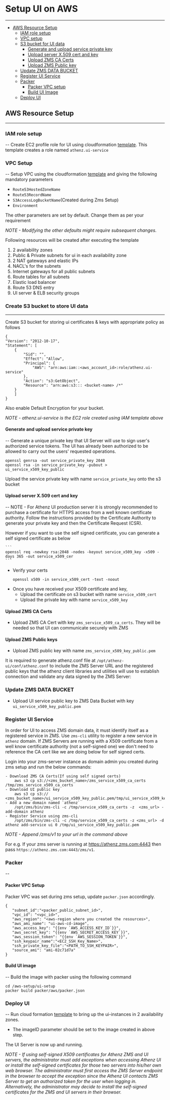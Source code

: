# Setup UI on AWS
-------------------
- [AWS Resource Setup](###-aws-resource-setup)
    - [IAM role setup](####-iam-role-setup)
    - [VPC setup](####-vpc-setup)
    - [S3 bucket for UI data](####-create-s3-bucket-to-store-ui-data)    
         - [Generate and upload service private key](#####-generate-and-upload-service-private-key)
         - [Upload server X.509 cert and key](#####-upload-server-x.509-cert-and-key)
         - [Upload ZMS CA Certs](#####-upload-zms-ca-certs)
         - [Upload ZMS Public key](#####-upload-zms-public-key)
    - [Update ZMS DATA BUCKET](####-update-zms-data-bucket)
    - [Register UI Service](####-register-ui-service)
    - [Packer](####-packer)
        - [Packer VPC setup](#####-packer-vpc-setup)
        - [Build UI Image](#####-build-ui-image)
    - [Deploy UI](####deploy-ui) 

## AWS Resource Setup
-------------

### IAM role setup
-- 
Create EC2 profile role for UI using cloudformation [template](https://github.com/yahoo/athenz/blob/master/aws-setup/ui-setup/cloud-formation/athens-ui-aws-roles-setup.yaml). This template creates a role named `athenz.ui-service`

### VPC Setup
--
Setup VPC using the cloudformation [template](https://github.com/yahoo/athenz/blob/master/aws-setup/ui-setup/cloud-formation/athens-ui-aws-resource-setup.yaml) and giving the following mandatory parameters
- `Route53HostedZoneName`	
- `Route53RecordName`
- `S3AccessLogBucketName`(Created during Zms Setup)
- `Environment`

The other parameters are set by default. Change them as per your requirement

*NOTE - Modifying the other defaults might require subsequent changes.*

Following resources will be created after executing the template
1. 2 availability zones
1. Public & Private subnets for ui in each availability zone
1. 2 NAT gateways and elastic IPs
1. NACL's for the subnets
1. Internet gateways for all public subnets
1. Route tables for all subnets
1. Elastic load balancer
1. Route 53 DNS entry
1. UI server & ELB security groups


### Create S3 bucket to store UI data
--------------------------------------

Create S3 bucket for storing ui certificates & keys with appropriate policy as follows
```	
{
"Version": "2012-10-17",
"Statement": [ 
    {
        "Sid": "",
        "Effect": "Allow",
        "Principal": {
            "AWS": "arn:aws:iam::<aws_account_id>:role/athenz.ui-service"
        },
        "Action": "s3:GetObject",
        "Resource": "arn:aws:s3::: <bucket-name> /*"
    }
    ]
}
```
Also enable Default Encryption for your bucket.

*NOTE - athenz.ui-service is the EC2 role created using IAM template above* 

#### Generate and upload service private key
--
Generate a unique private key that UI Server will use to sign user's authorized service tokens.
The UI has already been authorized to be allowed to carry out the users' requested operations.
```
openssl genrsa -out service_private_key 2048
openssl rsa -in service_private_key -pubout > ui_service_x509_key_public
```
Upload the service private key with name `service_private_key` onto the s3 bucket
    
#### Upload server X.509 cert and key
--
NOTE - For Athenz UI production server it is strongly recommended to purchase a 
certificate for HTTPS access from a well known certificate authority.
Follow the instructions provided by the Certificate Authority to generate your private key
and then the Certificate Request (CSR).

However if you want to use the self signed certificate, you can generate a self signed certificate
as below

    ```
    openssl req -newkey rsa:2048 -nodes -keyout service_x509_key -x509 -days 365 -out service_x509_cer
    ```
- Verify your certs
    ```
    openssl x509 -in service_x509_cert -text -noout
    ```
- Once you have received your X509 certificate and key, 
    - Upload the certificate on s3 bucket with name `service_x509_cert` 
    - Upload the private key with name `service_x509_key`

#### Upload ZMS CA Certs

- Upload ZMS CA Cert with key `zms_service_x509_ca_certs`. They will be needed so that UI can communicate securely with ZMS

#### Upload ZMS Public keys

- Upload ZMS public key with name `zms_service_x509_key_public.pem `

It is required to generate athenz.conf file at `/opt/athenz-ui/conf/athenz.conf` to include the ZMS Server URL and the registered public keys that the athenz 
client libraries and utilities will use to establish connection and validate any data signed by the ZMS Server:

### Update ZMS DATA BUCKET

- Upload UI service public key to ZMS Data Bucket with key `ui_service_x509_key_public.pem`

### Register UI Service
In order for UI to access ZMS domain data, it must identify itself
as a registered service in ZMS. Use `zms-cli` utility to 
register a new service in `athenz` domain. If ZMS Servers are 
running with a X509 certificate from a well know certificate 
authority (not a self-signed one) we don't need to reference the CA
cert like we are doing below for self signed certs.

Login into your zms-server instance as domain admin you created during zms setup and run the below commands:

```
- Download ZMS CA Certs(If using self signed certs)
    aws s3 cp s3://<zms_bucket_name>/zms_service_x509_ca_certs /tmp/zms_service_x509_ca_certs
- Download UI public key
    aws s3 cp s3:// <zms_bucket_name>/ui_service_x509_key_public.pem/tmp/ui_service_x509_key_public.pem
- Add a new domain named `athenz`
    /opt/zms/bin/zms-cli -c /tmp/service_x509_ca_certs -z  <zms_url> -add-domain athenz
- Register Service using zms-cli
    /opt/zms/bin/zms-cli -c /tmp/service_x509_ca_certs -z <zms_url> -d athenz add-service ui 0 /tmp/ui_service_x509_key_public.pem
```
*NOTE - Append /zms/v1 to your url in the command above*

For e.g. If your zms server is running at https://athenz.zms.com:4443 then pass `https://athenz.zms.com:4443/zms/v1`.

### Packer
--
#### Packer VPC Setup

Packer VPC was set during zms setup, update `packer.json` accordingly.
```
{
   "subnet_id":"<packer_public_subnet_id>",
   "vpc_id": "<vpc_id>",
   "aws_region": "<aws-region where you created the resources>",
   "aws_ami_name": "ui-aws-cd-image",
   "aws_access_key": "{{env `AWS_ACCESS_KEY_ID`}}",
   "aws_secret_key": "{{env `AWS_SECRET_ACCESS_KEY`}}",
   "aws_session_token": "{{env `AWS_SESSION_TOKEN`}}",
   "ssh_keypair_name":"<EC2_SSH_Key_Name>",
   "ssh_private_key_file":"<PATH_TO_SSH_KEYPAIR>",
   "source_ami": "ami-02c71d7a"
}
```

#### Build UI image
--
Build the image with packer using the following command 

```
cd /aws-setup/ui-setup
packer build packer/aws/packer.json
```

### Deploy UI
--
Run cloud formation [template](https://github.com/yahoo/athenz/blob/master/aws-setup/ui-setup/cloud-formation/athenz-ui-aws-instance-deployment.yaml) to bring up the ui-instances in 2 availability zones.
- The imageID parameter should be set to the image created in above step.

The UI Server is now up and running.

*NOTE - If using self-signed X509 certificates for Athenz ZMS and UI servers, the administrator
must add exceptions when accessing Athenz UI or install the self-signed certificates for those
two servers into his/her own web browser. The administrator must first access the ZMS Server 
endpoint in the browser to accept the exception since the Athenz UI contacts ZMS Server to get
an authorized token for the user when logging in.
Alternatively, the administrator may decide to install the self-signed certificates for the ZMS and UI servers in their browser.* 

